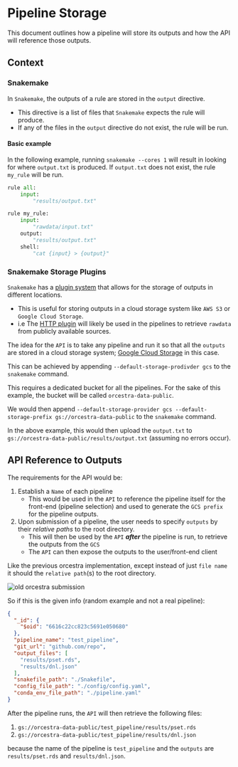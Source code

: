 # Pipeline Storage

This document outlines how a pipeline will store its outputs and how the API will reference those outputs.

## Context

### Snakemake

In `Snakemake`, the outputs of a rule are stored in the `output` directive.
- This directive is a list of files that `Snakemake` expects the rule will produce.
- If any of the files in the `output` directive do not exist, the rule will be run.

#### Basic example

In the following example, running
`snakemake --cores 1`
will result in looking for where `output.txt` is produced.
If `output.txt` does not exist, the rule `my_rule` will be run.

``` python
rule all:
    input:
        "results/output.txt"

rule my_rule:
    input:
        "rawdata/input.txt"
    output:
        "results/output.txt"
    shell:
        "cat {input} > {output}"
```

### Snakemake Storage Plugins

`Snakemake` has a [plugin system](https://snakemake.github.io/snakemake-plugin-catalog/) that allows for the storage of outputs in different locations.
- This is useful for storing outputs in a cloud storage system like `AWS S3` or `Google Cloud Storage`.
- i.e The [HTTP plugin](https://snakemake.github.io/snakemake-plugin-catalog/plugins/storage/http.html) will likely be used in the pipelines to retrieve
  `rawdata` from publicly available sources.

The idea for the `API` is to take any pipeline and run it so that all the `outputs` are stored in a
cloud storage system; [Google Cloud Storage](https://snakemake.github.io/snakemake-plugin-catalog/plugins/storage/gcs.htmll) in this case.

This can be achieved by appending
`--default-storage-prodivder gcs` to the `snakemake` command.

This requires a dedicated bucket for all the pipelines. For the sake of this example, the bucket will be called `orcestra-data-public`.

We would then append
`--default-storage-provider gcs --default-storage-prefix gs://orcestra-data-public` to the `snakemake` command.

In the above example, this would then upload the `output.txt` to `gs://orcestra-data-public/results/output.txt` (assuming no errors occur).


## API Reference to Outputs

The requirements for the API would be:

1) Establish a `Name` of each pipeline
    * This would be used in the `API` to reference the pipeline itself for the front-end (pipeline selection) and used to generate the `GCS prefix` for the pipeline outputs.
2) Upon submission of a pipeline, the user needs to specify `outputs` by their _relative paths_ to the root directory.
    * This will then be used by the `API` **_after_** the pipeline is run, to retrieve the outputs from the `GCS`
    * The `API` can then expose the outputs to the user/front-end client

Like the previous orcestra implementation, except instead of just `file name` it should the `relative path`(s) to the root directory.

![old orcestra submission](old_orcestra_submission.png)

So if this is the given info (random example and not a real pipeline):

```json
{
  "_id": {
    "$oid": "6616c22cc823c5691e050680"
  },
  "pipeline_name": "test_pipeline",
  "git_url": "github.com/repo",
  "output_files": [
    "results/pset.rds",
    "results/dnl.json"
  ],
  "snakefile_path": "./Snakefile",
  "config_file_path": "./config/config.yaml",
  "conda_env_file_path": "./pipeline.yaml"
}
```

After the pipeline runs, the `API` will then retrieve the following files:

1) `gs://orcestra-data-public/test_pipeline/results/pset.rds`
2) `gs://orcestra-data-public/test_pipeline/results/dnl.json`

because the name of the pipeline is `test_pipeline` and the `outputs` are `results/pset.rds` and `results/dnl.json`.
